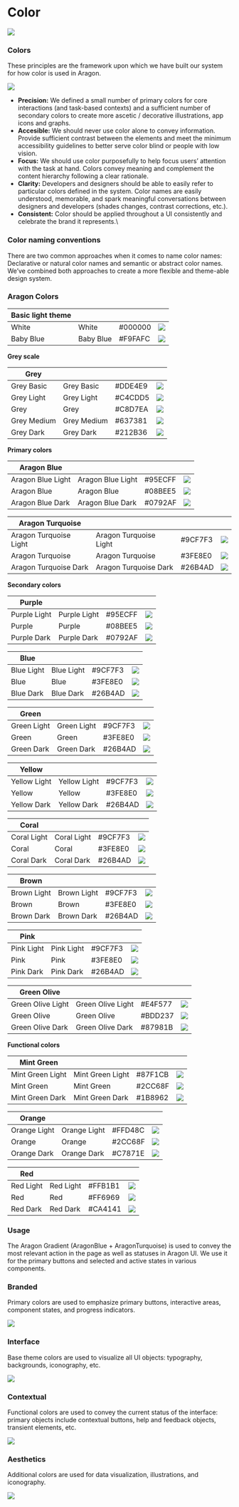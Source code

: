 # Color



![](https://hack.aragon.org/docs/assets/designSystem/covers/color.png)

### Colors <a href="#colors" id="colors"></a>

These principles are the framework upon which we have built our system for how color is used in Aragon.

![](https://hack.aragon.org/docs/assets/designSystem/guidelines/naming.svg)

* **Precision:** We defined a small number of primary colors for core interactions (and task-based contexts) and a sufficient number of secondary colors to create more ascetic / decorative illustrations, app icons and graphs.
* **Accesible:** We should never use color alone to convey information. Provide sufficient contrast between the elements and meet the minimum accessibility guidelines to better serve color blind or people with low vision.
* **Focus:** We should use color purposefully to help focus users’ attention with the task at hand. Colors convey meaning and complement the content hierarchy following a clear rationale.
* **Clarity:** Developers and designers should be able to easily refer to particular colors defined in the system. Color names are easily understood, memorable, and spark meaningful conversations between designers and developers (shades changes, contrast corrections, etc.).
* **Consistent:** Color should be applied throughout a UI consistently and celebrate the brand it represents.\


### Color naming conventions <a href="#color-naming-conventions" id="color-naming-conventions"></a>

There are two common approaches when it comes to name color names: Declarative or natural color names and semantic or abstract color names. We’ve combined both approaches to create a more flexible and theme-able design system.

### Aragon Colors <a href="#aragon-colors" id="aragon-colors"></a>

| Basic light theme |           |         |                                                                                       |
| ----------------- | --------- | ------- | ------------------------------------------------------------------------------------- |
| White             | White     | #000000 | ![](https://hack.aragon.org/docs/assets/designSystem/guidelines/colors/white.svg)     |
| Baby Blue         | Baby Blue | #F9FAFC | ![](https://hack.aragon.org/docs/assets/designSystem/guidelines/colors/baby-blue.svg) |

**Grey scale**

| Grey        |             |         |                                                                                         |
| ----------- | ----------- | ------- | --------------------------------------------------------------------------------------- |
| Grey Basic  | Grey Basic  | #DDE4E9 | ![](https://hack.aragon.org/docs/assets/designSystem/guidelines/colors/grey-basic.svg)  |
| Grey Light  | Grey Light  | #C4CDD5 | ![](https://hack.aragon.org/docs/assets/designSystem/guidelines/colors/grey-light.svg)  |
| Grey        | Grey        | #C8D7EA | ![](https://hack.aragon.org/docs/assets/designSystem/guidelines/colors/grey.svg)        |
| Grey Medium | Grey Medium | #637381 | ![](https://hack.aragon.org/docs/assets/designSystem/guidelines/colors/grey-medium.svg) |
| Grey Dark   | Grey Dark   | #212B36 | ![](https://hack.aragon.org/docs/assets/designSystem/guidelines/colors/grey-dark.svg)   |

**Primary colors**

| Aragon Blue       |                   |         |                                                                                               |
| ----------------- | ----------------- | ------- | --------------------------------------------------------------------------------------------- |
| Aragon Blue Light | Aragon Blue Light | #95ECFF | ![](https://hack.aragon.org/docs/assets/designSystem/guidelines/colors/aragon-blue-light.svg) |
| Aragon Blue       | Aragon Blue       | #08BEE5 | ![](https://hack.aragon.org/docs/assets/designSystem/guidelines/colors/aragon-blue.svg)       |
| Aragon Blue Dark  | Aragon Blue Dark  | #0792AF | ![](https://hack.aragon.org/docs/assets/designSystem/guidelines/colors/aragon-blue-dark.svg)  |

| Aragon Turquoise       |                        |         |                                                                                                    |
| ---------------------- | ---------------------- | ------- | -------------------------------------------------------------------------------------------------- |
| Aragon Turquoise Light | Aragon Turquoise Light | #9CF7F3 | ![](https://hack.aragon.org/docs/assets/designSystem/guidelines/colors/aragon-turquoise-light.svg) |
| Aragon Turquoise       | Aragon Turquoise       | #3FE8E0 | ![](https://hack.aragon.org/docs/assets/designSystem/guidelines/colors/aragon-turquoise.svg)       |
| Aragon Turquoise Dark  | Aragon Turquoise Dark  | #26B4AD | ![](https://hack.aragon.org/docs/assets/designSystem/guidelines/colors/aragon-turquoise-dark.svg)  |

**Secondary colors**

| Purple       |              |         |                                                                                          |
| ------------ | ------------ | ------- | ---------------------------------------------------------------------------------------- |
| Purple Light | Purple Light | #95ECFF | ![](https://hack.aragon.org/docs/assets/designSystem/guidelines/colors/purple-light.svg) |
| Purple       | Purple       | #08BEE5 | ![](https://hack.aragon.org/docs/assets/designSystem/guidelines/colors/purple.svg)       |
| Purple Dark  | Purple Dark  | #0792AF | ![](https://hack.aragon.org/docs/assets/designSystem/guidelines/colors/purple-dark.svg)  |

| Blue       |            |         |                                                                                        |
| ---------- | ---------- | ------- | -------------------------------------------------------------------------------------- |
| Blue Light | Blue Light | #9CF7F3 | ![](https://hack.aragon.org/docs/assets/designSystem/guidelines/colors/blue-light.svg) |
| Blue       | Blue       | #3FE8E0 | ![](https://hack.aragon.org/docs/assets/designSystem/guidelines/colors/blue.svg)       |
| Blue Dark  | Blue Dark  | #26B4AD | ![](https://hack.aragon.org/docs/assets/designSystem/guidelines/colors/blue-dark.svg)  |

| Green       |             |         |                                                                                         |
| ----------- | ----------- | ------- | --------------------------------------------------------------------------------------- |
| Green Light | Green Light | #9CF7F3 | ![](https://hack.aragon.org/docs/assets/designSystem/guidelines/colors/green-light.svg) |
| Green       | Green       | #3FE8E0 | ![](https://hack.aragon.org/docs/assets/designSystem/guidelines/colors/green.svg)       |
| Green Dark  | Green Dark  | #26B4AD | ![](https://hack.aragon.org/docs/assets/designSystem/guidelines/colors/green-dark.svg)  |

| Yellow       |              |         |                                                                                          |
| ------------ | ------------ | ------- | ---------------------------------------------------------------------------------------- |
| Yellow Light | Yellow Light | #9CF7F3 | ![](https://hack.aragon.org/docs/assets/designSystem/guidelines/colors/yellow-light.svg) |
| Yellow       | Yellow       | #3FE8E0 | ![](https://hack.aragon.org/docs/assets/designSystem/guidelines/colors/yellow.svg)       |
| Yellow Dark  | Yellow Dark  | #26B4AD | ![](https://hack.aragon.org/docs/assets/designSystem/guidelines/colors/yellow-dark.svg)  |

| Coral       |             |         |                                                                                         |
| ----------- | ----------- | ------- | --------------------------------------------------------------------------------------- |
| Coral Light | Coral Light | #9CF7F3 | ![](https://hack.aragon.org/docs/assets/designSystem/guidelines/colors/coral-light.svg) |
| Coral       | Coral       | #3FE8E0 | ![](https://hack.aragon.org/docs/assets/designSystem/guidelines/colors/coral.svg)       |
| Coral Dark  | Coral Dark  | #26B4AD | ![](https://hack.aragon.org/docs/assets/designSystem/guidelines/colors/coral-dark.svg)  |

| Brown       |             |         |                                                                                         |
| ----------- | ----------- | ------- | --------------------------------------------------------------------------------------- |
| Brown Light | Brown Light | #9CF7F3 | ![](https://hack.aragon.org/docs/assets/designSystem/guidelines/colors/brown-light.svg) |
| Brown       | Brown       | #3FE8E0 | ![](https://hack.aragon.org/docs/assets/designSystem/guidelines/colors/brown.svg)       |
| Brown Dark  | Brown Dark  | #26B4AD | ![](https://hack.aragon.org/docs/assets/designSystem/guidelines/colors/brown-dark.svg)  |

| Pink       |            |         |                                                                                        |
| ---------- | ---------- | ------- | -------------------------------------------------------------------------------------- |
| Pink Light | Pink Light | #9CF7F3 | ![](https://hack.aragon.org/docs/assets/designSystem/guidelines/colors/pink-light.svg) |
| Pink       | Pink       | #3FE8E0 | ![](https://hack.aragon.org/docs/assets/designSystem/guidelines/colors/pink.svg)       |
| Pink Dark  | Pink Dark  | #26B4AD | ![](https://hack.aragon.org/docs/assets/designSystem/guidelines/colors/pink-dark.svg)  |

| Green Olive       |                   |         |                                                                                               |
| ----------------- | ----------------- | ------- | --------------------------------------------------------------------------------------------- |
| Green Olive Light | Green Olive Light | #E4F577 | ![](https://hack.aragon.org/docs/assets/designSystem/guidelines/colors/green-olive-light.svg) |
| Green Olive       | Green Olive       | #BDD237 | ![](https://hack.aragon.org/docs/assets/designSystem/guidelines/colors/green-olive.svg)       |
| Green Olive Dark  | Green Olive Dark  | #87981B | ![](https://hack.aragon.org/docs/assets/designSystem/guidelines/colors/green-olive-dark.svg)  |

**Functional colors**

| Mint Green       |                  |         |                                                                                              |
| ---------------- | ---------------- | ------- | -------------------------------------------------------------------------------------------- |
| Mint Green Light | Mint Green Light | #87F1CB | ![](https://hack.aragon.org/docs/assets/designSystem/guidelines/colors/mint-green-light.svg) |
| Mint Green       | Mint Green       | #2CC68F | ![](https://hack.aragon.org/docs/assets/designSystem/guidelines/colors/mint-green.svg)       |
| Mint Green Dark  | Mint Green Dark  | #1B8962 | ![](https://hack.aragon.org/docs/assets/designSystem/guidelines/colors/mint-green-dark.svg)  |

| Orange       |              |         |                                                                                          |
| ------------ | ------------ | ------- | ---------------------------------------------------------------------------------------- |
| Orange Light | Orange Light | #FFD48C | ![](https://hack.aragon.org/docs/assets/designSystem/guidelines/colors/orange-light.svg) |
| Orange       | Orange       | #2CC68F | ![](https://hack.aragon.org/docs/assets/designSystem/guidelines/colors/orange.svg)       |
| Orange Dark  | Orange Dark  | #C7871E | ![](https://hack.aragon.org/docs/assets/designSystem/guidelines/colors/orange-dark.svg)  |

| Red       |           |         |                                                                                       |
| --------- | --------- | ------- | ------------------------------------------------------------------------------------- |
| Red Light | Red Light | #FFB1B1 | ![](https://hack.aragon.org/docs/assets/designSystem/guidelines/colors/red-light.svg) |
| Red       | Red       | #FF6969 | ![](https://hack.aragon.org/docs/assets/designSystem/guidelines/colors/red.svg)       |
| Red Dark  | Red Dark  | #CA4141 | ![](https://hack.aragon.org/docs/assets/designSystem/guidelines/colors/red-dark.svg)  |

### Usage <a href="#usage" id="usage"></a>

The Aragon Gradient (AragonBlue + AragonTurquoise) is used to convey the most relevant action in the page as well as statuses in Aragon UI. We use it for the primary buttons and selected and active states in various components.

### Branded <a href="#branded" id="branded"></a>

Primary colors are used to emphasize primary buttons, interactive areas, component states, and progress indicators.

![](https://hack.aragon.org/docs/assets/designSystem/guidelines/branded.svg)

### Interface <a href="#interface" id="interface"></a>

Base theme colors are used to visualize all UI objects: typography, backgrounds, iconography, etc.

![](https://hack.aragon.org/docs/assets/designSystem/guidelines/interface.svg)

### Contextual <a href="#contextual" id="contextual"></a>

Functional colors are used to convey the current status of the interface: primary objects include contextual buttons, help and feedback objects, transient elements, etc.

![](https://hack.aragon.org/docs/assets/designSystem/guidelines/contextual.svg)

### Aesthetics <a href="#aesthetics" id="aesthetics"></a>

Additional colors are used for data visualization, illustrations, and iconography.

![](https://hack.aragon.org/docs/assets/designSystem/guidelines/aesthetics.svg)
